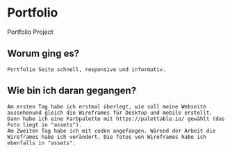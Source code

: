 # Portfolio
Portfolio Project
## Worum ging es?
``` 
Portfolio Seite schnell, responsive und informativ.
```
## Wie bin ich daran gegangen?
```
Am ersten Tag habe ich erstmal überlegt, wie soll meine Webseite aussehenund gleich die Wireframes für Desktop und mobile erstellt. Dann habe ich eine Farbpalette mit https://palettable.io/ gewählt (das Foto liegt in "assets").
Am Zweiten Tag habe ich mit coden angefangen. Wärend der Arbeit die Wireframes habe ich verändert. Die fotos von Wireframes habe ich ebenfalls in "assets". 

```
